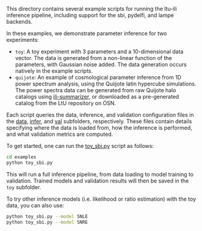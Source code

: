 This directory contains several example scripts for running the ltu-ili inference pipeline, including support for the sbi, pydelfi, and lampe backends.

In these examples, we demonstrate parameter inference for two experiments:
* `toy`: A toy experiment with 3 parameters and a 10-dimensional data vector. The data is generated from a non-linear function of the parameters, with Gaussian noise added. The data generation occurs natively in the example scripts.
* `quijote`: An example of cosmological parameter inference from 1D power spectrum analysis, using the Quiijote latin hypercube simulations. The power spectra data can be generated from raw Quijote halo catalogs using [ili-summarizer](https://github.com/florpi/ili-summarizer), or downloaded as a pre-generated catalog from the LtU repository on OSN.

Each script queries the data, inference, and validation configuration files in the [data](./data), [infer](./infer), and [val](./val) subfolders, respectively. These files contain details specifying where the data is loaded from, how the inference is performed, and what validation metrics are computed.

To get started, one can run the [toy_sbi.py](./toy_sbi.py) script as follows:
```bash
cd examples
python toy_sbi.py
```
This will run a full inference pipeline, from data loading to model training to validation. Trained models and validation results will then be saved in the `toy` subfolder.

To try other inference models (i.e. likelihood or ratio estimation) with the toy data, you can also use:
```bash
python toy_sbi.py --model SNLE
python toy_sbi.py --model SNRE
```